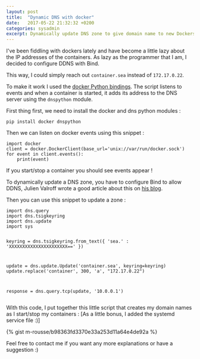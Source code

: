 ```yaml
---
layout: post
title:  "Dynamic DNS with docker"
date:   2017-05-22 21:32:32 +0200
categories: sysadmin
excerpt: Dynamically update DNS zone to give domain name to new Dockers.
---
```


I've been fiddling with dockers lately and have become a little lazy about the IP addresses of the containers. As lazy as the programmer that I am, I decided to configure DDNS with Bind.

This way, I could simply reach out `container.sea` instead of `172.17.0.22`.

<!---excerpt-break-->

To make it work I used the [docker Python bindings](https://docker-py.readthedocs.io/en/stable/). The script listens to events and when a container is started, it adds its address to the DNS server using the `dnspython` module.

First thing first, we need to install the docker and dns python modules :

```
pip install docker dnspython
```

Then we can listen on docker events using this snippet :

<div><pre class="language-python line-numbers">
<code class="language-python">import docker
client = docker.DockerClient(base_url='unix://var/run/docker.sock')
for event in client.events():
    print(event)</code></pre></div>

If you start/stop a container you should see events appear !

To dynamically update a DNS zone, you have to configure Bind to allow DDNS, Julien Valroff wrote a good article about this on [his blog](https://www.kirya.net/articles/running-a-secure-ddns-service-with-bind/).

Then you can use this snippet to update a zone :

<div><pre class="language-python line-numbers">
<code class="language-python">import dns.query
import dns.tsigkeyring
import dns.update
import sys

keyring = dns.tsigkeyring.from_text({
    'sea.' : 'XXXXXXXXXXXXXXXXXXXXXX=='
})

update = dns.update.Update('container.sea', keyring=keyring)
update.replace('container', 300, 'a', "172.17.0.22")

response = dns.query.tcp(update, '10.0.0.1')</code></pre></div>

With this code, I put together this little script that creates my domain names as I start/stop my containers : [As a little bonus, I added the systemd service file :)]

{% gist m-rousse/b98363fd3370e33a253d11a64e4de92a %}

Feel free to contact me if you want any more explanations or have a suggestion :)
